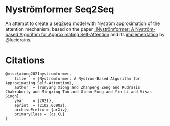 # Nyströmformer Seq2Seq

An attempt to create a seq2seq model with Nyström approximation of the attention mechanism, based on the paper [_Nyströmformer: A Nyström-based Algorithm for Approximating Self-Attention](https://arxiv.org/abs/2102.03902) and its [implementation](https://github.com/lucidrains/nystrom-attention) by @lucidrains.

# Citations
```
@misc{xiong2021nystromformer,
    title   = {Nyströmformer: A Nyström-Based Algorithm for Approximating Self-Attention},
    author  = {Yunyang Xiong and Zhanpeng Zeng and Rudrasis Chakraborty and Mingxing Tan and Glenn Fung and Yin Li and Vikas Singh},
    year    = {2021},
    eprint  = {2102.03902},
    archivePrefix = {arXiv},
    primaryClass = {cs.CL}
}
```
